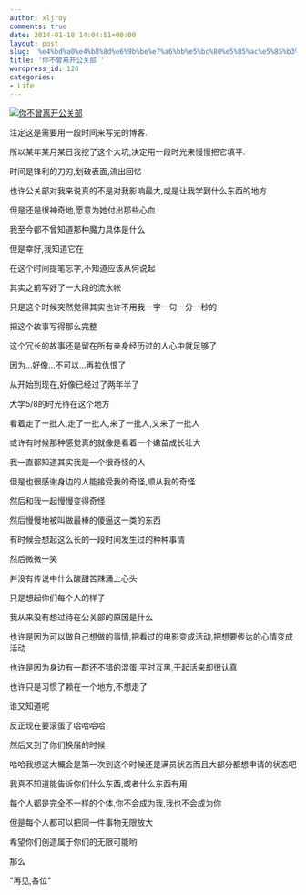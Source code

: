 ```yaml
---
author: xljroy
comments: true
date: 2014-01-18 14:04:51+00:00
layout: post
slug: '%e4%bd%a0%e4%b8%8d%e6%9b%be%e7%a6%bb%e5%bc%80%e5%85%ac%e5%85%b3%e9%83%a8'
title: '你不曾离开公关部 '
wordpress_id: 120
categories:
- Life
---
```


[![你不曾离开公关部](http://s14.sinaimg.cn/mw690/002hsNaJzy6FTBkYmypad&690)](http://photo.blog.sina.com.cn/showpic.html#blogid=7c97d64d0101c66d&url=http://album.sina.com.cn/pic/002hsNaJzy6FTBkYmypad)







注定这是需要用一段时间来写完的博客.


所以某年某月某日我挖了这个大坑,决定用一段时光来慢慢把它填平.







时间是锋利的刀刃,划破表面,流出回忆




也许公关部对我来说真的不是对我影响最大,或是让我学到什么东西的地方




但是还是很神奇地,愿意为她付出那些心血




我至今都不曾知道那种魔力具体是什么




但是幸好,我知道它在







在这个时间提笔忘字,不知道应该从何说起




其实之前写好了一大段的流水帐




只是这个时候突然觉得其实也许不用我一字一句一分一秒的




把这个故事写得那么完整




这个冗长的故事还是留在所有亲身经历过的人心中就足够了




因为...好像...不可以...再拉仇恨了







从开始到现在,好像已经过了两年半了




大学5/8的时光待在这个地方




看着走了一批人,走了一批人,来了一批人,又来了一批人




或许有时候那种感觉真的就像是看着一个嫩苗成长壮大




我一直都知道其实我是一个很奇怪的人




但是也很感谢身边的人能接受我的奇怪,顺从我的奇怪




然后和我一起慢慢变得奇怪




然后慢慢地被叫做最棒的傻逼这一类的东西







有时候会想起这么长的一段时间发生过的种种事情




然后微微一笑




并没有传说中什么酸甜苦辣涌上心头




只是想起你们每个人的样子







我从来没有想过待在公关部的原因是什么




也许是因为可以做自己想做的事情,把看过的电影变成活动,把想要传达的心情变成活动




也许是因为身边有一群还不错的混蛋,平时互黑,干起活来却很认真




也许只是习惯了赖在一个地方,不想走了




谁又知道呢




反正现在要滚蛋了哈哈哈哈







然后又到了你们换届的时候




哈哈我想这大概会是第一次到这个时候还是满员状态而且大部分都想申请的状态吧




我真不知道能告诉你们什么东西,或者什么东西有用




每个人都是完全不一样的个体,你不会成为我,我也不会成为你




但是每个人都可以把同一件事物无限放大




希望你们创造属于你们的无限可能哟







那么




"再见,各位"
